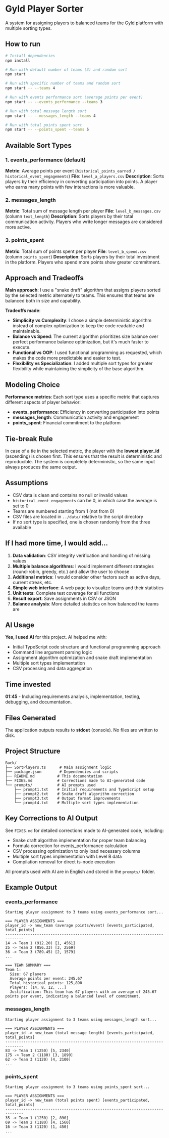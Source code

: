 # Gyld Player Sorter

A system for assigning players to balanced teams for the Gyld platform with multiple sorting types.

## How to run

```bash
# Install dependencies
npm install

# Run with default number of teams (3) and random sort
npm start

# Run with specific number of teams and random sort
npm start -- --teams 4

# Run with events performance sort (average points per event)
npm start -- --events_performance --teams 3

# Run with total message length sort
npm start -- --messages_length --teams 4

# Run with total points spent sort
npm start -- --points_spent --teams 5
```

## Available Sort Types

### 1. events_performance (default)
**Metric**: Average points per event (`historical_points_earned / historical_event_engagements`)
**File**: `level_a_players.csv`
**Description**: Sorts players by their efficiency in converting participation into points. A player who earns many points with few interactions is more valuable.

### 2. messages_length
**Metric**: Total sum of message length per player
**File**: `level_b_messages.csv` (column `text_length`)
**Description**: Sorts players by their total communication activity. Players who write longer messages are considered more active.

### 3. points_spent
**Metric**: Total sum of points spent per player
**File**: `level_b_spend.csv` (column `points_spent`)
**Description**: Sorts players by their total investment in the platform. Players who spend more points show greater commitment.

## Approach and Tradeoffs

**Main approach**: I use a "snake draft" algorithm that assigns players sorted by the selected metric alternately to teams. This ensures that teams are balanced both in size and capability.

**Tradeoffs made**:
- **Simplicity vs Complexity**: I chose a simple deterministic algorithm instead of complex optimization to keep the code readable and maintainable.
- **Balance vs Speed**: The current algorithm prioritizes size balance over perfect performance balance optimization, but it's much faster to execute.
- **Functional vs OOP**: I used functional programming as requested, which makes the code more predictable and easier to test.
- **Flexibility vs Specialization**: I added multiple sort types for greater flexibility while maintaining the simplicity of the base algorithm.

## Modeling Choice

**Performance metrics**: Each sort type uses a specific metric that captures different aspects of player behavior:
- **events_performance**: Efficiency in converting participation into points
- **messages_length**: Communication activity and engagement
- **points_spent**: Financial commitment to the platform

## Tie-break Rule

In case of a tie in the selected metric, the player with the **lowest player_id** (ascending) is chosen first. This ensures that the result is deterministic and reproducible. The system is completely deterministic, so the same input always produces the same output.

## Assumptions

- CSV data is clean and contains no null or invalid values
- `historical_event_engagements` can be 0, in which case the average is set to 0
- Teams are numbered starting from 1 (not from 0)
- CSV files are located in `../data/` relative to the script directory
- If no sort type is specified, one is chosen randomly from the three available

## If I had more time, I would add...

1. **Data validation**: CSV integrity verification and handling of missing values
2. **Multiple balance algorithms**: I would implement different strategies (round-robin, greedy, etc.) and allow the user to choose
3. **Additional metrics**: I would consider other factors such as active days, current streak, etc.
4. **Simple web interface**: A web page to visualize teams and their statistics
5. **Unit tests**: Complete test coverage for all functions
6. **Result export**: Save assignments in CSV or JSON
7. **Balance analysis**: More detailed statistics on how balanced the teams are

## AI Usage

**Yes, I used AI** for this project. AI helped me with:
- Initial TypeScript code structure and functional programming approach
- Command line argument parsing logic
- Assignment algorithm optimization and snake draft implementation
- Multiple sort types implementation
- CSV processing and data aggregation

## Time invested

**01:45** - Including requirements analysis, implementation, testing, debugging, and documentation.

## Files Generated

The application outputs results to **stdout** (console). No files are written to disk.

## Project Structure

```
Back/
├── SortPlayers.ts      # Main assignment logic
├── package.json        # Dependencies and scripts
├── README.md          # This documentation
├── FIXES.md           # Corrections made to AI-generated code
└── prompts/           # AI prompts used
    ├── prompt1.txt    # Initial requirements and TypeScript setup
    ├── prompt2.txt    # Snake draft algorithm correction
    ├── prompt3.txt    # Output format improvements
    └── prompt4.txt    # Multiple sort types implementation
```

## Key Corrections to AI Output

See `FIXES.md` for detailed corrections made to AI-generated code, including:
- Snake draft algorithm implementation for proper team balancing
- Formula correction for events_performance calculation
- CSV processing optimization to only load necessary columns
- Multiple sort types implementation with Level B data
- Compilation removal for direct ts-node execution

All prompts used with AI are in English and stored in the `prompts/` folder.

## Example Output

### events_performance
```
Starting player assignment to 3 teams using events_performance sort...

=== PLAYER ASSIGNMENTS ===
player_id -> new_team (average points/event) [events_participated, total_points]
------------------------------------------------------------------------------
14 -> Team 1 (912.20) [1, 4561]
25 -> Team 2 (856.33) [3, 2569]
36 -> Team 3 (789.45) [2, 1579]
...

=== TEAM SUMMARY ===
Team 1:
  Size: 67 players
  Average points per event: 245.67
  Total historical points: 125,890
  Players: [14, 8, 12, ...]
  Justification: This team has 67 players with an average of 245.67 points per event, indicating a balanced level of commitment.
```

### messages_length
```
Starting player assignment to 3 teams using messages_length sort...

=== PLAYER ASSIGNMENTS ===
player_id -> new_team (total message length) [events_participated, total_points]
------------------------------------------------------------------------------
83 -> Team 1 (1250) [5, 2340]
175 -> Team 2 (1180) [3, 1890]
62 -> Team 3 (1120) [4, 2100]
...
```

### points_spent
```
Starting player assignment to 3 teams using points_spent sort...

=== PLAYER ASSIGNMENTS ===
player_id -> new_team (total points spent) [events_participated, total_points]
------------------------------------------------------------------------------
35 -> Team 1 (1250) [2, 890]
69 -> Team 2 (1180) [4, 1560]
16 -> Team 3 (1120) [1, 450]
...
```
